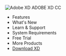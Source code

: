 ![Adobe XD](https://d9hhrg4mnvzow.cloudfront.net/xd.adobelanding.com/xd-smartwatch-ui-kit/b70a1855-xd.png) ADOBE XD CC

- Features
- What's New
- Learn & Support
- System Requirements
- Free Trial
- More Products
- [Download XD](https://creativecloud.adobe.com/apps/download/xd)
